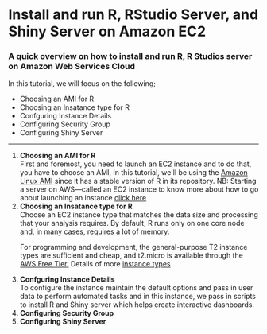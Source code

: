 # Install and run R, RStudio Server, and Shiny Server on Amazon EC2
<h3>A quick overview on how to install and run R, R Studios server on Amazon Web Services Cloud</h3>
In this tutorial, we will focus on the following;
<ul>
  <li>Choosing an AMI for R</li>
  <li>Choosing an Insatance type for R</li>
  <li>Confguring Instance Details</li>
  <li>Configuring Security Group</li>
  <li>Configuring Shiny Server</li>
</ul>
<hr>
<ol>
  <li><b>Choosing an AMI for R</b></li>
  First and foremost, you need to launch an EC2 instance and to do that, you have to choose an AMI, In this tutorial, we'll be using the <a href="https://aws.amazon.com/amazon-linux-ami/">Amazon Linux AMI</a> since it has a stable version of R in its repository.
  NB: Starting a server on AWS—called an EC2 instance to know more about how to go about launching an instance <a href="http://docs.aws.amazon.com/AWSEC2/latest/UserGuide/EC2_GetStarted.html">click here<a>
  <li><b>Choosing an Insatance type for R</b></li>
  Choose an EC2 instance type that matches the data size and processing that your analysis requires. By default, R runs only on one core node and, in many cases, requires a lot of memory.

For programming and development, the general-purpose T2 instance types are sufficient and cheap, and t2.micro is available through the <a href="https://aws.amazon.com/free/">AWS Free Tier.<a>
  Details of more <a href="https://aws.amazon.com/ec2/instance-types/">instance types</a>
  <li><b>Confguring Instance Details</b></li>
  To configure the instance maintain the default options and pass in user data to perform automated tasks and in this instance, we pass in scripts to install R and Shiny server which helps create interactive dashboards. 
  <img></img>
  <li><b>Configuring Security Group</b></li>
  <li><b>Configuring Shiny Server</b></li>
</ol>
